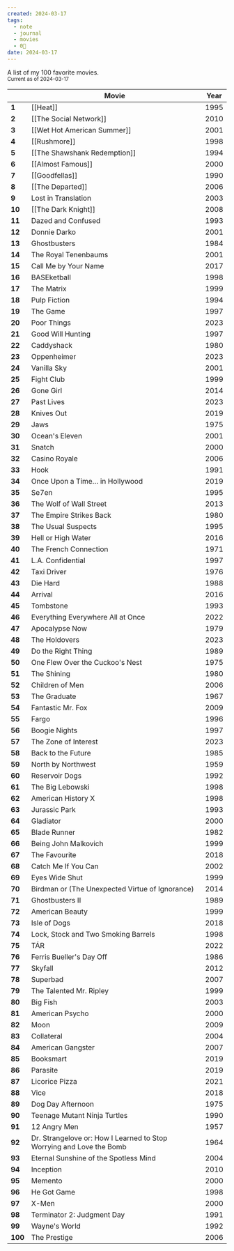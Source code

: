 ```yaml
---
created: 2024-03-17
tags:
  - note
  - journal
  - movies
  - 0🌲
date: 2024-03-17
---
```

A list of my 100 favorite movies.   
<small>Current as of 2024-03-17 </small>


|         | Movie                                                                | Year |
| ------- | -------------------------------------------------------------------- | ---- |
| **1**   | [[Heat]]                                                             | 1995 |
| **2**   | [[The Social Network]]                                               | 2010 |
| **3**   | [[Wet Hot American Summer]]                                          | 2001 |
| **4**   | [[Rushmore]]                                                         | 1998 |
| **5**   | [[The Shawshank Redemption]]                                         | 1994 |
| **6**   | [[Almost Famous]]                                                    | 2000 |
| **7**   | [[Goodfellas]]                                                       | 1990 |
| **8**   | [[The Departed]]                                                     | 2006 |
| **9**   | Lost in Translation                                                  | 2003 |
| **10**  | [[The Dark Knight]]                                                  | 2008 |
| **11**  | Dazed and Confused                                                   | 1993 |
| **12**  | Donnie Darko                                                         | 2001 |
| **13**  | Ghostbusters                                                         | 1984 |
| **14**  | The Royal Tenenbaums                                                 | 2001 |
| **15**  | Call Me by Your Name                                                 | 2017 |
| **16**  | BASEketball                                                          | 1998 |
| **17**  | The Matrix                                                           | 1999 |
| **18**  | Pulp Fiction                                                         | 1994 |
| **19**  | The Game                                                             | 1997 |
| **20**  | Poor Things                                                          | 2023 |
| **21**  | Good Will Hunting                                                    | 1997 |
| **22**  | Caddyshack                                                           | 1980 |
| **23**  | Oppenheimer                                                          | 2023 |
| **24**  | Vanilla Sky                                                          | 2001 |
| **25**  | Fight Club                                                           | 1999 |
| **26**  | Gone Girl                                                            | 2014 |
| **27**  | Past Lives                                                           | 2023 |
| **28**  | Knives Out                                                           | 2019 |
| **29**  | Jaws                                                                 | 1975 |
| **30**  | Ocean's Eleven                                                       | 2001 |
| **31**  | Snatch                                                               | 2000 |
| **32**  | Casino Royale                                                        | 2006 |
| **33**  | Hook                                                                 | 1991 |
| **34**  | Once Upon a Time… in Hollywood                                       | 2019 |
| **35**  | Se7en                                                                | 1995 |
| **36**  | The Wolf of Wall Street                                              | 2013 |
| **37**  | The Empire Strikes Back                                              | 1980 |
| **38**  | The Usual Suspects                                                   | 1995 |
| **39**  | Hell or High Water                                                   | 2016 |
| **40**  | The French Connection                                                | 1971 |
| **41**  | L.A. Confidential                                                    | 1997 |
| **42**  | Taxi Driver                                                          | 1976 |
| **43**  | Die Hard                                                             | 1988 |
| **44**  | Arrival                                                              | 2016 |
| **45**  | Tombstone                                                            | 1993 |
| **46**  | Everything Everywhere All at Once                                    | 2022 |
| **47**  | Apocalypse Now                                                       | 1979 |
| **48**  | The Holdovers                                                        | 2023 |
| **49**  | Do the Right Thing                                                   | 1989 |
| **50**  | One Flew Over the Cuckoo's Nest                                      | 1975 |
| **51**  | The Shining                                                          | 1980 |
| **52**  | Children of Men                                                      | 2006 |
| **53**  | The Graduate                                                         | 1967 |
| **54**  | Fantastic Mr. Fox                                                    | 2009 |
| **55**  | Fargo                                                                | 1996 |
| **56**  | Boogie Nights                                                        | 1997 |
| **57**  | The Zone of Interest                                                 | 2023 |
| **58**  | Back to the Future                                                   | 1985 |
| **59**  | North by Northwest                                                   | 1959 |
| **60**  | Reservoir Dogs                                                       | 1992 |
| **61**  | The Big Lebowski                                                     | 1998 |
| **62**  | American History X                                                   | 1998 |
| **63**  | Jurassic Park                                                        | 1993 |
| **64**  | Gladiator                                                            | 2000 |
| **65**  | Blade Runner                                                         | 1982 |
| **66**  | Being John Malkovich                                                 | 1999 |
| **67**  | The Favourite                                                        | 2018 |
| **68**  | Catch Me If You Can                                                  | 2002 |
| **69**  | Eyes Wide Shut                                                       | 1999 |
| **70**  | Birdman or (The Unexpected Virtue of Ignorance)                      | 2014 |
| **71**  | Ghostbusters II                                                      | 1989 |
| **72**  | American Beauty                                                      | 1999 |
| **73**  | Isle of Dogs                                                         | 2018 |
| **74**  | Lock, Stock and Two Smoking Barrels                                  | 1998 |
| **75**  | TÁR                                                                  | 2022 |
| **76**  | Ferris Bueller's Day Off                                             | 1986 |
| **77**  | Skyfall                                                              | 2012 |
| **78**  | Superbad                                                             | 2007 |
| **79**  | The Talented Mr. Ripley                                              | 1999 |
| **80**  | Big Fish                                                             | 2003 |
| **81**  | American Psycho                                                      | 2000 |
| **82**  | Moon                                                                 | 2009 |
| **83**  | Collateral                                                           | 2004 |
| **84**  | American Gangster                                                    | 2007 |
| **85**  | Booksmart                                                            | 2019 |
| **86**  | Parasite                                                             | 2019 |
| **87**  | Licorice Pizza                                                       | 2021 |
| **88**  | Vice                                                                 | 2018 |
| **89**  | Dog Day Afternoon                                                    | 1975 |
| **90**  | Teenage Mutant Ninja Turtles                                         | 1990 |
| **91**  | 12 Angry Men                                                         | 1957 |
| **92**  | Dr. Strangelove or: How I Learned to Stop Worrying and Love the Bomb | 1964 |
| **93**  | Eternal Sunshine of the Spotless Mind                                | 2004 |
| **94**  | Inception                                                            | 2010 |
| **95**  | Memento                                                              | 2000 |
| **96**  | He Got Game                                                          | 1998 |
| **97**  | X-Men                                                                | 2000 |
| **98**  | Terminator 2: Judgment Day                                           | 1991 |
| **99**  | Wayne's World                                                        | 1992 |
| **100** | The Prestige                                                         | 2006 |

